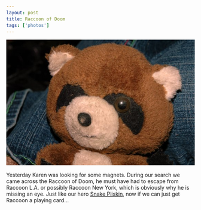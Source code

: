 ```yaml
---
layout: post
title: Raccoon of Doom
tags: ['photos']
---
```


![Racoon :: Nikon D70 : 1/60s : f/9 : Flash : ISO 200](/media/2004/12/racoon.jpg)

Yesterday Karen was looking for some magnets. During our search we came
across the Raccoon of Doom, he must have had to escape from Raccoon L.A.
or possibly Raccoon New York, which is obviously why he is missing an
eye. Just like our hero [Snake
Pliskin](http://www.alienspredator.com/fanfare/dreamcards/nonserious/SnakePliskin.html),
now if we can just get Raccoon a playing card...

